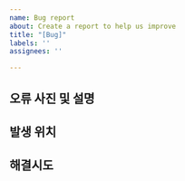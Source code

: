 ```yaml
---
name: Bug report
about: Create a report to help us improve
title: "[Bug]"
labels: ''
assignees: ''

---
```


## 오류 사진 및 설명


## 발생 위치


## 해결시도
